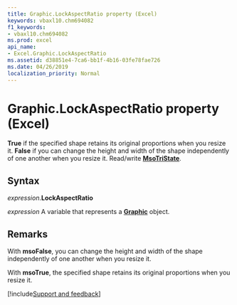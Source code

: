 ```yaml
---
title: Graphic.LockAspectRatio property (Excel)
keywords: vbaxl10.chm694082
f1_keywords:
- vbaxl10.chm694082
ms.prod: excel
api_name:
- Excel.Graphic.LockAspectRatio
ms.assetid: d38851e4-7ca6-bb1f-4b16-03fe78fae726
ms.date: 04/26/2019
localization_priority: Normal
---
```



# Graphic.LockAspectRatio property (Excel)

**True** if the specified shape retains its original proportions when you resize it. **False** if you can change the height and width of the shape independently of one another when you resize it. Read/write **[MsoTriState](Office.MsoTriState.md)**.


## Syntax

_expression_.**LockAspectRatio**

_expression_ A variable that represents a **[Graphic](Excel.Graphic.md)** object.


## Remarks

With **msoFalse**, you can change the height and width of the shape independently of one another when you resize it.

With **msoTrue**, the specified shape retains its original proportions when you resize it.




[!include[Support and feedback](~/includes/feedback-boilerplate.md)]